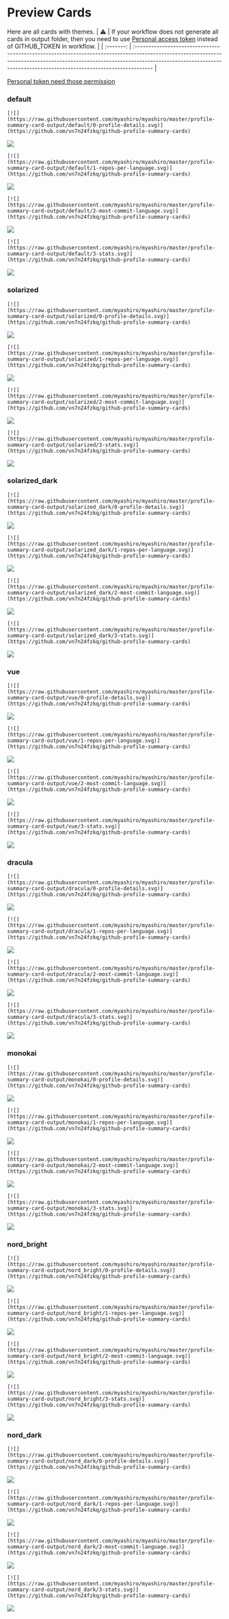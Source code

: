 
# Preview Cards

Here are all cards with themes.
| :warning: | If your workflow does not generate all cards in output folder, then you need to use [Personal access token](https://docs.github.com/en/actions/configuring-and-managing-workflows/creating-and-storing-encrypted-secrets) instead of GITHUB_TOKEN in workflow. |
| :-------: | :------------------------------------------------------------------------------------------------------------------------------------------------------------------------------------------------------------------------------------------------ |

[Personal token need those permission](https://github.com/vn7n24fzkq/github-profile-summary-cards/wiki/Personal-access-token-permissions)


### default


```
[![](https://raw.githubusercontent.com/myashiro/myashiro/master/profile-summary-card-output/default/0-profile-details.svg)](https://github.com/vn7n24fzkq/github-profile-summary-cards)
```
![](https://raw.githubusercontent.com/myashiro/myashiro/master/profile-summary-card-output/default/0-profile-details.svg)


```
[![](https://raw.githubusercontent.com/myashiro/myashiro/master/profile-summary-card-output/default/1-repos-per-language.svg)](https://github.com/vn7n24fzkq/github-profile-summary-cards)
```
![](https://raw.githubusercontent.com/myashiro/myashiro/master/profile-summary-card-output/default/1-repos-per-language.svg)


```
[![](https://raw.githubusercontent.com/myashiro/myashiro/master/profile-summary-card-output/default/2-most-commit-language.svg)](https://github.com/vn7n24fzkq/github-profile-summary-cards)
```
![](https://raw.githubusercontent.com/myashiro/myashiro/master/profile-summary-card-output/default/2-most-commit-language.svg)


```
[![](https://raw.githubusercontent.com/myashiro/myashiro/master/profile-summary-card-output/default/3-stats.svg)](https://github.com/vn7n24fzkq/github-profile-summary-cards)
```
![](https://raw.githubusercontent.com/myashiro/myashiro/master/profile-summary-card-output/default/3-stats.svg)


### solarized


```
[![](https://raw.githubusercontent.com/myashiro/myashiro/master/profile-summary-card-output/solarized/0-profile-details.svg)](https://github.com/vn7n24fzkq/github-profile-summary-cards)
```
![](https://raw.githubusercontent.com/myashiro/myashiro/master/profile-summary-card-output/solarized/0-profile-details.svg)


```
[![](https://raw.githubusercontent.com/myashiro/myashiro/master/profile-summary-card-output/solarized/1-repos-per-language.svg)](https://github.com/vn7n24fzkq/github-profile-summary-cards)
```
![](https://raw.githubusercontent.com/myashiro/myashiro/master/profile-summary-card-output/solarized/1-repos-per-language.svg)


```
[![](https://raw.githubusercontent.com/myashiro/myashiro/master/profile-summary-card-output/solarized/2-most-commit-language.svg)](https://github.com/vn7n24fzkq/github-profile-summary-cards)
```
![](https://raw.githubusercontent.com/myashiro/myashiro/master/profile-summary-card-output/solarized/2-most-commit-language.svg)


```
[![](https://raw.githubusercontent.com/myashiro/myashiro/master/profile-summary-card-output/solarized/3-stats.svg)](https://github.com/vn7n24fzkq/github-profile-summary-cards)
```
![](https://raw.githubusercontent.com/myashiro/myashiro/master/profile-summary-card-output/solarized/3-stats.svg)


### solarized_dark


```
[![](https://raw.githubusercontent.com/myashiro/myashiro/master/profile-summary-card-output/solarized_dark/0-profile-details.svg)](https://github.com/vn7n24fzkq/github-profile-summary-cards)
```
![](https://raw.githubusercontent.com/myashiro/myashiro/master/profile-summary-card-output/solarized_dark/0-profile-details.svg)


```
[![](https://raw.githubusercontent.com/myashiro/myashiro/master/profile-summary-card-output/solarized_dark/1-repos-per-language.svg)](https://github.com/vn7n24fzkq/github-profile-summary-cards)
```
![](https://raw.githubusercontent.com/myashiro/myashiro/master/profile-summary-card-output/solarized_dark/1-repos-per-language.svg)


```
[![](https://raw.githubusercontent.com/myashiro/myashiro/master/profile-summary-card-output/solarized_dark/2-most-commit-language.svg)](https://github.com/vn7n24fzkq/github-profile-summary-cards)
```
![](https://raw.githubusercontent.com/myashiro/myashiro/master/profile-summary-card-output/solarized_dark/2-most-commit-language.svg)


```
[![](https://raw.githubusercontent.com/myashiro/myashiro/master/profile-summary-card-output/solarized_dark/3-stats.svg)](https://github.com/vn7n24fzkq/github-profile-summary-cards)
```
![](https://raw.githubusercontent.com/myashiro/myashiro/master/profile-summary-card-output/solarized_dark/3-stats.svg)


### vue


```
[![](https://raw.githubusercontent.com/myashiro/myashiro/master/profile-summary-card-output/vue/0-profile-details.svg)](https://github.com/vn7n24fzkq/github-profile-summary-cards)
```
![](https://raw.githubusercontent.com/myashiro/myashiro/master/profile-summary-card-output/vue/0-profile-details.svg)


```
[![](https://raw.githubusercontent.com/myashiro/myashiro/master/profile-summary-card-output/vue/1-repos-per-language.svg)](https://github.com/vn7n24fzkq/github-profile-summary-cards)
```
![](https://raw.githubusercontent.com/myashiro/myashiro/master/profile-summary-card-output/vue/1-repos-per-language.svg)


```
[![](https://raw.githubusercontent.com/myashiro/myashiro/master/profile-summary-card-output/vue/2-most-commit-language.svg)](https://github.com/vn7n24fzkq/github-profile-summary-cards)
```
![](https://raw.githubusercontent.com/myashiro/myashiro/master/profile-summary-card-output/vue/2-most-commit-language.svg)


```
[![](https://raw.githubusercontent.com/myashiro/myashiro/master/profile-summary-card-output/vue/3-stats.svg)](https://github.com/vn7n24fzkq/github-profile-summary-cards)
```
![](https://raw.githubusercontent.com/myashiro/myashiro/master/profile-summary-card-output/vue/3-stats.svg)


### dracula


```
[![](https://raw.githubusercontent.com/myashiro/myashiro/master/profile-summary-card-output/dracula/0-profile-details.svg)](https://github.com/vn7n24fzkq/github-profile-summary-cards)
```
![](https://raw.githubusercontent.com/myashiro/myashiro/master/profile-summary-card-output/dracula/0-profile-details.svg)


```
[![](https://raw.githubusercontent.com/myashiro/myashiro/master/profile-summary-card-output/dracula/1-repos-per-language.svg)](https://github.com/vn7n24fzkq/github-profile-summary-cards)
```
![](https://raw.githubusercontent.com/myashiro/myashiro/master/profile-summary-card-output/dracula/1-repos-per-language.svg)


```
[![](https://raw.githubusercontent.com/myashiro/myashiro/master/profile-summary-card-output/dracula/2-most-commit-language.svg)](https://github.com/vn7n24fzkq/github-profile-summary-cards)
```
![](https://raw.githubusercontent.com/myashiro/myashiro/master/profile-summary-card-output/dracula/2-most-commit-language.svg)


```
[![](https://raw.githubusercontent.com/myashiro/myashiro/master/profile-summary-card-output/dracula/3-stats.svg)](https://github.com/vn7n24fzkq/github-profile-summary-cards)
```
![](https://raw.githubusercontent.com/myashiro/myashiro/master/profile-summary-card-output/dracula/3-stats.svg)


### monokai


```
[![](https://raw.githubusercontent.com/myashiro/myashiro/master/profile-summary-card-output/monokai/0-profile-details.svg)](https://github.com/vn7n24fzkq/github-profile-summary-cards)
```
![](https://raw.githubusercontent.com/myashiro/myashiro/master/profile-summary-card-output/monokai/0-profile-details.svg)


```
[![](https://raw.githubusercontent.com/myashiro/myashiro/master/profile-summary-card-output/monokai/1-repos-per-language.svg)](https://github.com/vn7n24fzkq/github-profile-summary-cards)
```
![](https://raw.githubusercontent.com/myashiro/myashiro/master/profile-summary-card-output/monokai/1-repos-per-language.svg)


```
[![](https://raw.githubusercontent.com/myashiro/myashiro/master/profile-summary-card-output/monokai/2-most-commit-language.svg)](https://github.com/vn7n24fzkq/github-profile-summary-cards)
```
![](https://raw.githubusercontent.com/myashiro/myashiro/master/profile-summary-card-output/monokai/2-most-commit-language.svg)


```
[![](https://raw.githubusercontent.com/myashiro/myashiro/master/profile-summary-card-output/monokai/3-stats.svg)](https://github.com/vn7n24fzkq/github-profile-summary-cards)
```
![](https://raw.githubusercontent.com/myashiro/myashiro/master/profile-summary-card-output/monokai/3-stats.svg)


### nord_bright


```
[![](https://raw.githubusercontent.com/myashiro/myashiro/master/profile-summary-card-output/nord_bright/0-profile-details.svg)](https://github.com/vn7n24fzkq/github-profile-summary-cards)
```
![](https://raw.githubusercontent.com/myashiro/myashiro/master/profile-summary-card-output/nord_bright/0-profile-details.svg)


```
[![](https://raw.githubusercontent.com/myashiro/myashiro/master/profile-summary-card-output/nord_bright/1-repos-per-language.svg)](https://github.com/vn7n24fzkq/github-profile-summary-cards)
```
![](https://raw.githubusercontent.com/myashiro/myashiro/master/profile-summary-card-output/nord_bright/1-repos-per-language.svg)


```
[![](https://raw.githubusercontent.com/myashiro/myashiro/master/profile-summary-card-output/nord_bright/2-most-commit-language.svg)](https://github.com/vn7n24fzkq/github-profile-summary-cards)
```
![](https://raw.githubusercontent.com/myashiro/myashiro/master/profile-summary-card-output/nord_bright/2-most-commit-language.svg)


```
[![](https://raw.githubusercontent.com/myashiro/myashiro/master/profile-summary-card-output/nord_bright/3-stats.svg)](https://github.com/vn7n24fzkq/github-profile-summary-cards)
```
![](https://raw.githubusercontent.com/myashiro/myashiro/master/profile-summary-card-output/nord_bright/3-stats.svg)


### nord_dark


```
[![](https://raw.githubusercontent.com/myashiro/myashiro/master/profile-summary-card-output/nord_dark/0-profile-details.svg)](https://github.com/vn7n24fzkq/github-profile-summary-cards)
```
![](https://raw.githubusercontent.com/myashiro/myashiro/master/profile-summary-card-output/nord_dark/0-profile-details.svg)


```
[![](https://raw.githubusercontent.com/myashiro/myashiro/master/profile-summary-card-output/nord_dark/1-repos-per-language.svg)](https://github.com/vn7n24fzkq/github-profile-summary-cards)
```
![](https://raw.githubusercontent.com/myashiro/myashiro/master/profile-summary-card-output/nord_dark/1-repos-per-language.svg)


```
[![](https://raw.githubusercontent.com/myashiro/myashiro/master/profile-summary-card-output/nord_dark/2-most-commit-language.svg)](https://github.com/vn7n24fzkq/github-profile-summary-cards)
```
![](https://raw.githubusercontent.com/myashiro/myashiro/master/profile-summary-card-output/nord_dark/2-most-commit-language.svg)


```
[![](https://raw.githubusercontent.com/myashiro/myashiro/master/profile-summary-card-output/nord_dark/3-stats.svg)](https://github.com/vn7n24fzkq/github-profile-summary-cards)
```
![](https://raw.githubusercontent.com/myashiro/myashiro/master/profile-summary-card-output/nord_dark/3-stats.svg)

